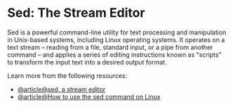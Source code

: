 # Sed: The Stream Editor

Sed is a powerful command-line utility for text processing and manipulation in Unix-based systems, including Linux operating systems. It operates on a text stream – reading from a file, standard input, or a pipe from another command – and applies a series of editing instructions known as "scripts" to transform the input text into a desired output format.

Learn more from the following resources:

- [@article@sed, a stream editor](https://www.gnu.org/software/sed/manual/sed.html)
- [@article@How to use the sed command on Linux](https://www.howtogeek.com/666395/how-to-use-the-sed-command-on-linux/)